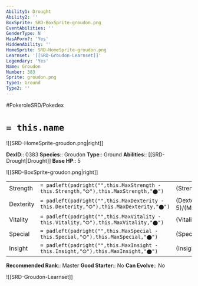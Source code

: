 ```yaml
---
Ability1: Drought
Ability2: ''
BoxSprite: SRD-BoxSprite-groudon.png
EventAbilities: ''
GenderType: N
HasAForm?: 'Yes'
HiddenAbility: ''
HomeSprite: SRD-HomeSprite-groudon.png
Learnset: '[[SRD-Groudon-Learnset]]'
Legendary: 'Yes'
Name: Groudon
Number: 383
Sprite: groudon.png
Type1: Ground
Type2: ''
---
```


#PokeroleSRD/Pokedex

# `= this.name`

![[SRD-HomeSprite-groudon.png|right]]

**DexID**:: 0383
**Species**:: Groudon
**Type**:: Ground
**Abilities**:: [[SRD-Drought|Drought]]
**Base HP**:: 5

![[SRD-BoxSprite-groudon.png|right]]

|           |                                                                                        |                                          |
| --------- | -------------------------------------------------------------------------------------- | ---------------------------------------- |
| Strength  | `= padleft(padright("",this.MaxStrength - this.Strength,"⭘"),this.MaxStrength,"⬤")`    | (Strength::8)/(MaxStrength::8)   |
| Dexterity | `= padleft(padright("",this.MaxDexterity - this.Dexterity,"⭘"),this.MaxDexterity,"⬤")` | (Dexterity:: 5)/(MaxDexterity::5) |
| Vitality  | `= padleft(padright("",this.MaxVitality - this.Vitality,"⭘"),this.MaxVitality,"⬤")`    | (Vitality::7)/(MaxVitality::7)   |
| Special   | `= padleft(padright("",this.MaxSpecial - this.Special,"⭘"),this.MaxSpecial,"⬤")`       | (Special::6)/(MaxSpecial::6)     |
| Insight   | `= padleft(padright("",this.MaxInsight - this.Insight,"⭘"),this.MaxInsight,"⬤")`       | (Insight::5)/(MaxInsight::5)     |

**Recommended Rank**:: Master
**Good Starter**:: No
**Can Evolve**:: No

![[SRD-Groudon-Learnset]]